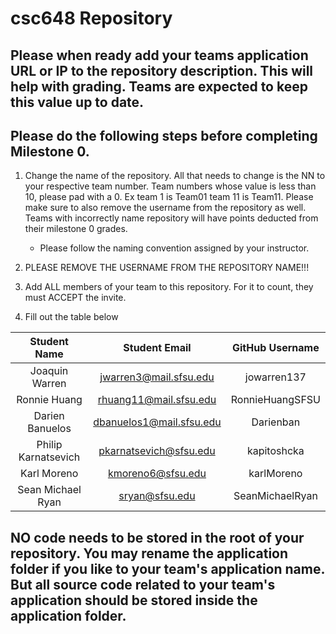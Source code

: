 # csc648 Repository

## Please when ready add your teams application URL or IP to the repository description. This will help with grading. Teams are expected to keep this value up to date.

## Please do the following steps before completing Milestone 0.
1. Change the name of the repository. All that needs to change is the NN to your respective team number. Team numbers whose value is less than 10, please pad with a 0. Ex team 1 is Team01 team 11 is Team11. Please make sure to also remove the username from the repository as well. Teams with incorrectly name repository will have points deducted from their milestone 0 grades.
      - Please follow the naming convention assigned by your instructor.

1. PLEASE REMOVE THE USERNAME FROM THE REPOSITORY NAME!!!

2. Add ALL members of your team to this repository. For it to count, they must ACCEPT the invite.

3. Fill out the table below


| Student Name | Student Email | GitHub Username |
|    :---:     |     :---:     |     :---:       |
|Joaquin Warren|jwarren3@mail.sfsu.edu|jowarren137|
|Ronnie Huang|rhuang11@mail.sfsu.edu|RonnieHuangSFSU|
|Darien Banuelos|dbanuelos1@mail.sfsu.edu|Darienban|
|Philip Karnatsevich|pkarnatsevich@sfsu.edu|kapitoshcka|
|Karl Moreno|kmoreno6@sfsu.edu|karlMoreno|
|Sean Michael Ryan|sryan@sfsu.edu|SeanMichaelRyan|

## NO code needs to be stored in the root of your repository. You may rename the application folder if you like to your team's application name. But all source code related to your team's application should be stored inside the application folder.
